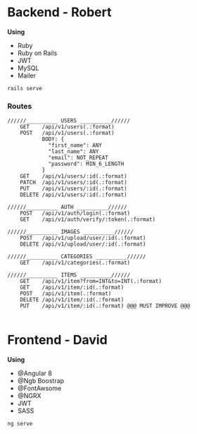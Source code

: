 # Backend - Robert

**Using**

- Ruby
- Ruby on Rails
- JWT
- MySQL
- Mailer

```
rails serve

```

### Routes

```
//////__________ USERS __________//////
    GET    /api/v1/users(.:format)
    POST   /api/v1/users(.:format)
           BODY: {
             "first_name": ANY
             "last_name": ANY
             "email": NOT_REPEAT
             "password": MIN_6_LENGTH
           }
    GET    /api/v1/users/:id(.:format)
    PATCH  /api/v1/users/:id(.:format)
    PUT    /api/v1/users/:id(.:format)
    DELETE /api/v1/users/:id(.:format)

//////__________ AUTH __________//////
    POST   /api/v1/auth/login(.:format)
    GET    /api/v1/auth/verify/:token(.:format)

//////__________ IMAGES __________//////
    POST   /api/v1/upload/user/:id(.:format)
    DELETE /api/v1/upload/user/:id(.:format)

//////__________ CATEGORIES __________//////
    GET    /api/v1/categories(.:format)

//////__________ ITEMS __________//////
    GET    /api/v1/item?from=INT&to=INT(.:format) 
    GET    /api/v1/item/:id(.:format)
    POST   /api/v1/item(.:format)
    DELETE /api/v1/item/:id(.:format)
    PUT    /api/v1/item/:id(.:format) @@@ MUST IMPROVE @@@


```

# Frontend - David

**Using**

- @Angular 8
- @Ngb Boostrap
- @FontAwsome
- @NGRX
- JWT
- SASS

```
ng serve
```
